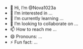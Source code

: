 - 👋 Hi, I’m @Nova1023a
- 👀 I’m interested in ...
- 🌱 I’m currently learning ...
- 💞️ I’m looking to collaborate on ...
- 📫 How to reach me ...
- 😄 Pronouns: ...
- ⚡ Fun fact: ...

<!---
Nova1023a/Nova1023a is a ✨ special ✨ repository because its `README.md` (this file) appears on your GitHub profile.
You can click the Preview link to take a look at your changes.
--->
